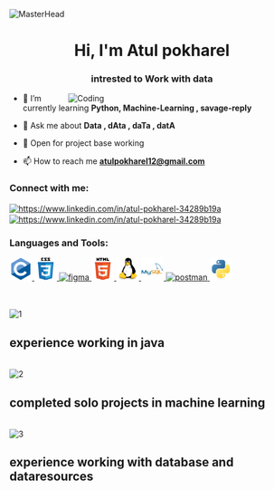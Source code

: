 <!-- - 👋 Hi, I’m @atulpokharel-gp
- 👀 I’m interested in Machine learning and neural network
- 🌱 experience working with java, springboot and flutter 
- 🌱 I’m currently learning bachelor 
-  I’m looking to collaborate on project
-  Mail  
- 📫 How to reach me 


email: atulpokharel12@gmail.com
 -->
 
 
 ![MasterHead]( https://rishavanand.github.io/static/images/greetings.gif) 
<h1 align="center">Hi, I'm Atul pokharel</h1>
<h3 align="center">intrested to Work with data </h3>
<img align="right" alt="Coding" width="400" src=https://media.tenor.com/S59bPkT0pqcAAAAC/programming.gif>



- 🌱 I’m currently learning **Python, Machine-Learning , savage-reply**

- 💬 Ask me about **Data , dAta , daTa , datA**
- 👀 Open for project base working   

- 📫 How to reach me **atulpokharel12@gmail.com**

<h3 align="left">Connect with me:</h3>
<p align="left">
<a href="https://www.linkedin.com/in/atul-pokharel-34289b19a" target="blank">
  <img align="center" src="https://raw.githubusercontent.com/rahuldkjain/github-profile-readme-generator/master/src/images/icons/Social/linked-in-alt.svg" alt="https://www.linkedin.com/in/atul-pokharel-34289b19a" height="30" width="40" /></a>
  <a href="https://www.linkedin.com/in/atul-pokharel-34289b19a" target="blank">
  <img align="center" src="https://raw.githubusercontent.com/rahuldkjain/github-profile-readme-generator/master/src/images/icons/Social/linked-in-alt.svg" alt="https://www.linkedin.com/in/atul-pokharel-34289b19a" height="30" width="40" /></a>
  
</p>

<h3 align="left">Languages and Tools:</h3>
<p align="left">
  <a href="https://www.cprogramming.com/" target="_blank" rel="noreferrer">
    <img src="https://raw.githubusercontent.com/devicons/devicon/master/icons/c/c-original.svg" alt="c" width="40" height="40"/> </a> 
<a href="https://www.w3schools.com/css/" target="_blank" rel="noreferrer">
 <img src="https://raw.githubusercontent.com/devicons/devicon/master/icons/css3/css3-original-wordmark.svg" alt="css3" width="40" height="40"/> </a> <a href="https://www.figma.com/" target="_blank" rel="noreferrer"> <img src="https://www.vectorlogo.zone/logos/figma/figma-icon.svg" alt="figma" width="40" height="40"/> </a> 
  <a href="https://www.w3.org/html/" target="_blank" rel="noreferrer"> <img src="https://raw.githubusercontent.com/devicons/devicon/master/icons/html5/html5-original-wordmark.svg" alt="html5" width="40" height="40"/> </a> 
  <a href="https://www.linux.org/" target="_blank" rel="noreferrer"> 
    <img src="https://raw.githubusercontent.com/devicons/devicon/master/icons/linux/linux-original.svg" alt="linux" width="40" height="40"/> </a> 
  <a href="https://www.mysql.com/" target="_blank" rel="noreferrer">
    <img src="https://raw.githubusercontent.com/devicons/devicon/master/icons/mysql/mysql-original-wordmark.svg" alt="mysql" width="40" height="40"/> </a>
  <a href="https://postman.com" target="_blank" rel="noreferrer"> <img src="https://www.vectorlogo.zone/logos/getpostman/getpostman-icon.svg" alt="postman" width="40" height="40"/> </a> <a href="https://www.python.org" target="_blank" rel="noreferrer">
  <img src="https://raw.githubusercontent.com/devicons/devicon/master/icons/python/python-original.svg" alt="python" width="40" height="40"/> </a> </p>
  
  
  </br>



      
<!--       <img class="image" alt="1" src="#" style="width:100%;height: 400px;">
      <br>
      
    <h2>Learning is my Priority</h2> -->
<br>
      <img class="image" alt="1" src="https://vipaa.net/wp-content/uploads/2021/08/java.jpg" style="width:100%;height: 400px;">
      <h2>experience working in java</h2>

    
<br>
      <img class="image" alt="2" src="https://th.bing.com/th/id/OIP.LRHrGXwuVJJFu1ILoaojUQHaE8?pid=ImgDet&rs=1" style="width:100%;height: 400px;">
      <h2>completed solo projects in machine learning </h2>

    
<br>
      <img  class="image" alt="3" src="https://th.bing.com/th/id/OIP.9CjtotOBsuzFQN9eRV_p5wHaGA?pid=ImgDet&rs=1" style="width:100%;height: 400px;">
      <h2>experience working with database and dataresources</h2>

 
